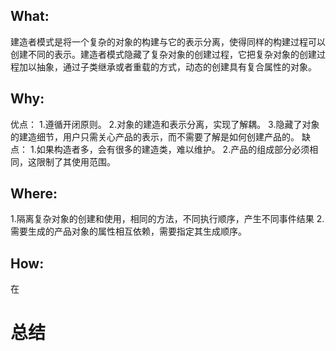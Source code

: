 ## What:
建造者模式是将一个复杂的对象的构建与它的表示分离，使得同样的构建过程可以创建不同的表示。建造者模式隐藏了复杂对象的创建过程，它把复杂对象的创建过程加以抽象，通过子类继承或者重载的方式，动态的创建具有复合属性的对象。

## Why:
优点：
1.遵循开闭原则。
2.对象的建造和表示分离，实现了解耦。
3.隐藏了对象的建造细节，用户只需关心产品的表示，而不需要了解是如何创建产品的。
缺点：
1.如果构造者多，会有很多的建造类，难以维护。
2.产品的组成部分必须相同，这限制了其使用范围。
## Where:
1.隔离复杂对象的创建和使用，相同的方法，不同执行顺序，产生不同事件结果
2.需要生成的产品对象的属性相互依赖，需要指定其生成顺序。

## How:

在

# 总结